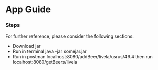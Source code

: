 # App Guide

### Steps
For further reference, please consider the following sections:

* Download jar
* Run in terminal java -jar somejar.jar
* Run in postman localhost:8080/addBeer/livela/usrus/46.4
        then run localhost:8080/getBeers/livela

